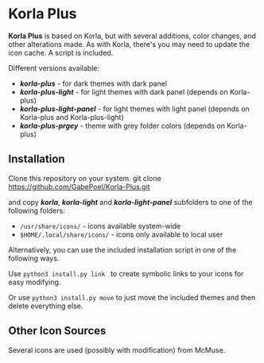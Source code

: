 # Korla Plus

**Korla Plus** is based on Korla, but with several additions, color changes, and other alterations made. As with Korla, there's you may need to update the icon cache. A script is included.

Different versions available:
* ***korla-plus*** - for dark themes with dark panel
* ***korla-plus-light*** - for light themes with dark panel (depends on Korla-plus)
* ***korla-plus-light-panel*** - for light themes with light panel (depends on Korla-plus and Korla-plus-light)
* ***korla-plus-prgey*** - theme with grey folder colors (depends on Korla-plus)

## Installation

Clone this repository on your system.
    git clone https://github.com/GabePoel/Korla-Plus.git

and copy ***korla***, ***korla-light*** and ***korla-light-panel*** subfolders to one of the following folders: 

* `/usr/share/icons/` - icons available system-wide
* `$HOME/.local/share/icons/` - icons only available to local user

Alternatively, you can use the included installation script in one of the following ways.

Use `python3 install.py link ` to create symbolic links to your icons for easy modifying.

Or use `python3 install.py move` to just move the included themes and then delete everything else.

## Other Icon Sources

Several icons are used (possibly with modification) from McMuse.



